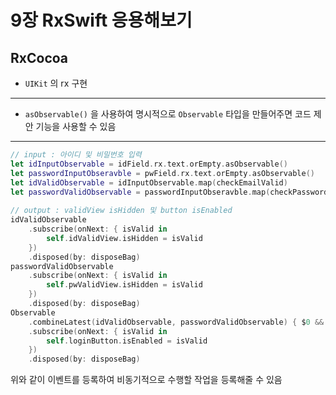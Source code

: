 # 9장 RxSwift 응용해보기

## RxCocoa

- `UIKit` 의 rx 구현

---

- `asObservable()` 을 사용하여 명시적으로 `Observable` 타입을 만들어주면 코드 제안 기능을 사용할 수 있음

---

```swift
// input : 아이디 및 비밀번호 입력
let idInputObservable = idField.rx.text.orEmpty.asObservable()
let passwordInputObseravble = pwField.rx.text.orEmpty.asObservable()
let idValidObservable = idInputObservable.map(checkEmailValid)
let passwordValidObservable = passwordInputObseravble.map(checkPasswordValid)
        
// output : validView isHidden 및 button isEnabled
idValidObservable
	.subscribe(onNext: { isValid in
		self.idValidView.isHidden = isValid
	})
	.disposed(by: disposeBag)
passwordValidObservable
	.subscribe(onNext: { isValid in
		self.pwValidView.isHidden = isValid
	})
	.disposed(by: disposeBag)
Observable
	.combineLatest(idValidObservable, passwordValidObservable) { $0 && $1 }
	.subscribe(onNext: { isValid in
		self.loginButton.isEnabled = isValid
	})
	.disposed(by: disposeBag)
```

위와 같이 이벤트를 등록하여 비동기적으로 수행할 작업을 등록해줄 수 있음
